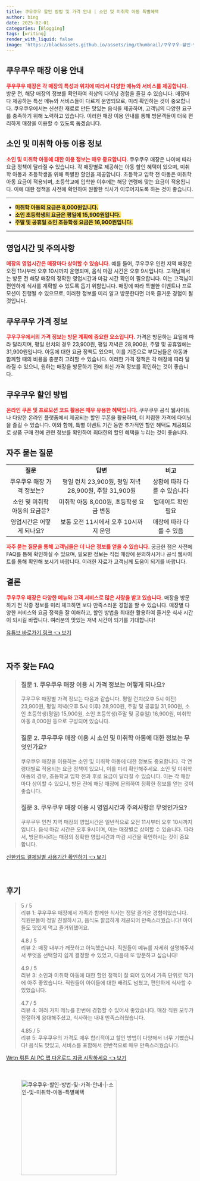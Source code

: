 ```yaml
---
title: 쿠우쿠우 할인 방법 및 가격 안내 | 소인 및 미취학 아동 특별혜택
author: bing
date: 2025-02-01
categories: [Blogging]
tags: [writing]
render_with_liquid: false
image: 'https://blackassets.github.io/assets/img/thumbnail/쿠우쿠우-할인-방법-및-가격-안내-|-소인-및-미취학-아동-특별혜택.webp'
---
```



<h2 id="매장 이용 안내">쿠우쿠우 매장 이용 안내</h2>

<p><b><span style="color: #ee2323;">쿠우쿠우 매장은 각 매장의 특성과 위치에 따라서 다양한 메뉴와 서비스를 제공합니다.</span></b> 방문 전, 해당 매장의 정보를 확인하여 최상의 다이닝 경험을 즐길 수 있습니다. 매장마다 제공하는 특선 메뉴와 서비스들이 다르게 운영되므로, 미리 확인하는 것이 중요합니다. 쿠우쿠우에서는 신선한 재료로 만든 맛있는 음식을 제공하며, 고객님의 다양한 요구를 충족하기 위해 노력하고 있습니다. 이러한 매장 이용 안내를 통해 방문객들이 더욱 편리하게 매장을 이용할 수 있도록 돕겠습니다.</p>

<h2 id="아동 이용 정보">소인 및 미취학 아동 이용 정보</h2>

<p><b><span style="color: #ee2323;">소인 및 미취학 아동에 대한 이용 정보는 매우 중요합니다.</span></b> 쿠우쿠우 매장은 나이에 따라 요금 정책이 달라질 수 있습니다. 각 매장별로 제공하는 아동 할인 혜택이 있으며, 미취학 아동과 초등학생을 위해 특별한 할인을 제공합니다. 초등학교 입학 전 아동은 미취학 아동 요금이 적용되며, 초등학교에 입학한 이후에는 해당 연령에 맞는 요금이 적용됩니다. 이에 대한 정책을 사전에 확인하여 원활한 식사가 이루어지도록 하는 것이 좋습니다.</p>

<hr />

<ul>
    <li><b><span style="background-color: #ffe066;">미취학 아동의 요금은 8,000원입니다.</span></b></li>
    <li><b><span style="background-color: #ffe066;">소인 초등학생의 요금은 평일에 15,900원입니다.</span></b></li>
    <li><b><span style="background-color: #ffe066;">주말 및 공휴일 소인 초등학생 요금은 16,900원입니다.</span></b></li>
</ul>

<hr />

<h2 id="영업시간 및 주의사항">영업시간 및 주의사항</h2>

<p><b><span style="color: #ee2323;">매장의 영업시간은 매장마다 상이할 수 있습니다.</span></b> 예를 들어, 쿠우쿠우 인천 지역 매장은 오전 11시부터 오후 10시까지 운영되며, 음식 마감 시간은 오후 9시입니다. 고객님께서는 방문 전 해당 매장의 정확한 영업시간과 마감 시간 확인이 필요합니다. 이는 고객님이 편안하게 식사를 계획할 수 있도록 돕기 위함입니다. 매장에 따라 특별한 이벤트나 프로모션이 진행될 수 있으므로, 이러한 정보를 미리 알고 방문한다면 더욱 즐거운 경험이 될 것입니다.</p>

<h2 id="가격 정보">쿠우쿠우 가격 정보</h2>

<p><b><span style="color: #ee2323;">쿠우쿠우에서의 가격 정보는 방문 계획에 중요한 요소입니다.</span></b> 가격은 방문하는 요일에 따라 달라지며, 평일 런치의 경우 23,900원, 평일 저녁은 28,900원, 주말 및 공휴일에는 31,900원입니다. 아동에 대한 요금 정책도 있으며, 이를 기준으로 부모님들은 아동과 함께할 때의 비용을 충분히 고려할 수 있습니다. 이러한 가격 정책은 각 매장에 따라 달라질 수 있으니, 원하는 매장을 방문하기 전에 최신 가격 정보를 확인하는 것이 좋습니다.</p>

<h2 id="할인 방법">쿠우쿠우 할인 방법</h2>

<p><b><span style="color: #ee2323;">온라인 쿠폰 및 프로모션 코드 활용은 매우 유용한 혜택입니다.</span></b> 쿠우쿠우 공식 웹사이트나 다양한 온라인 플랫폼에서 제공되는 할인 쿠폰을 활용하여, 더 저렴한 가격에 다이닝을 즐길 수 있습니다. 이와 함께, 특별 이벤트 기간 동안 추가적인 할인 혜택도 제공되므로 상품 구매 전에 관련 정보를 확인하여 최대한의 할인 혜택을 누리는 것이 좋습니다.</p>

<h2 id="자주 묻는 질문">자주 묻는 질문</h2>

<table>
    <tr>
        <td style="text-align: center; height: 17px;"><b>질문</b></td>
        <td style="text-align: center; height: 17px;"><b>답변</b></td>
        <td style="text-align: center; height: 17px;"><b>비고</b></td>
    </tr>
    <tr>
        <td style="text-align: center; height: 17px;">쿠우쿠우 매장 가격 정보는?</td>
        <td style="text-align: center; height: 17px;">평일 런치 23,900원, 평일 저녁 28,900원, 주말 31,900원</td>
        <td style="text-align: center; height: 17px;">상황에 따라 다를 수 있습니다</td>
    </tr>
    <tr>
        <td style="text-align: center; height: 17px;">소인 및 미취학 아동의 요금은?</td>
        <td style="text-align: center; height: 17px;">미취학 아동 8,000원, 초등학생 요금 변동</td>
        <td style="text-align: center; height: 17px;">업데이트 확인 필요</td>
    </tr>
    <tr>
        <td style="text-align: center; height: 17px;">영업시간은 어떻게 되나요?</td>
        <td style="text-align: center; height: 17px;">보통 오전 11시에서 오후 10시까지 운영</td>
        <td style="text-align: center; height: 17px;">매장에 따라 다를 수 있음</td>
    </tr>
</table>

<p><b><span style="color: #ee2323;">자주 묻는 질문을 통해 고객님들은 더 나은 정보를 얻을 수 있습니다.</span></b> 궁금한 점은 사전에 FAQ를 통해 확인하실 수 있으며, 필요한 정보는 직접 매장에 문의하시거나 공식 웹사이트를 통해 확인해 보시기 바랍니다. 이러한 자료가 고객님께 도움이 되기를 바랍니다.</p>

<h2 id="결론">결론</h2>

<p><b><span style="color: #ee2323;">쿠우쿠우 매장은 다양한 메뉴와 고객 서비스로 많은 사랑을 받고 있습니다.</span></b> 매장을 방문하기 전 각종 정보를 미리 체크하면 보다 만족스러운 경험을 할 수 있습니다. 매장별 다양한 서비스와 요금 정책을 잘 이해하고, 할인 방법을 최대한 활용하여 즐거운 식사 시간이 되시길 바랍니다. 여러분의 맛있는 저녁 시간이 되기를 기대합니다!</p>


<p><a class="click-button" title="유튜브 바로가기 링크" href="https://blackassets.github.io/posts/%EC%9C%A0%ED%8A%9C%EB%B8%8C-%EB%B0%94%EB%A1%9C%EA%B0%80%EA%B8%B0-%EB%A7%81%ED%81%AC/" rel="dofollow">유튜브 바로가기 링크 👈 보기</a></p><br>
<h2 id='자주_찾는_FAQ'>자주 찾는 FAQ</h2>
<div itemscope="" itemtype="https://schema.org/FAQPage"> 
<blockquote> 
<div itemscope="" itemprop="mainEntity" itemtype="https://schema.org/Question"> 
<h3 itemprop="name">질문 1. 쿠우쿠우 매장 이용 시 가격 정보는 어떻게 되나요?</h3> 
<div itemscope="" itemprop="acceptedAnswer" itemtype="https://schema.org/Answer"> 
<span itemprop="text"> 
<p>쿠우쿠우 매장별 가격 정보는 다음과 같습니다. 평일 런치(오후 5시 이전) 23,900원, 평일 저녁(오후 5시 이후) 28,900원, 주말 및 공휴일 31,900원, 소인 초등학생(평일) 15,900원, 소인 초등학생(주말 및 공휴일) 16,900원, 미취학 아동 8,000원 등으로 구성되어 있습니다.</p> 
</span> 
</div> 
</div> 

<div itemscope="" itemprop="mainEntity" itemtype="https://schema.org/Question"> 
<h3 itemprop="name">질문 2. 쿠우쿠우 매장 이용 시 소인 및 미취학 아동에 대한 정보는 무엇인가요?</h3> 
<div itemscope="" itemprop="acceptedAnswer" itemtype="https://schema.org/Answer"> 
<span itemprop="text"> 
<p>쿠우쿠우 매장을 이용하는 소인 및 미취학 아동에 대한 정보도 중요합니다. 각 연령대별로 적용되는 요금 정책이 있으니, 이를 미리 확인해주세요. 소인 및 미취학 아동의 경우, 초등학교 입학 전과 후로 요금이 달라질 수 있습니다. 이는 각 매장마다 상이할 수 있으니, 방문 전에 해당 매장에 문의하여 정확한 정보를 얻는 것이 좋습니다.</p> 
</span> 
</div> 
</div> 

<div itemscope="" itemprop="mainEntity" itemtype="https://schema.org/Question"> 
<h3 itemprop="name">질문 3. 쿠우쿠우 매장 이용 시 영업시간과 주의사항은 무엇인가요?</h3> 
<div itemscope="" itemprop="acceptedAnswer" itemtype="https://schema.org/Answer"> 
<span itemprop="text"> 
<p>쿠우쿠우 인천 지역 매장의 영업시간은 일반적으로 오전 11시부터 오후 10시까지입니다. 음식 마감 시간은 오후 9시이며, 이는 매장별로 상이할 수 있습니다. 따라서, 방문하시려는 매장의 정확한 영업시간과 마감 시간을 확인하시는 것이 중요합니다.</p> 
</span> 
</div> 
</div> 

</blockquote> 
</div>
<p><a class="click-button" title="신한카드 결제일별 사용기간 확인하기" href="https://blackassets.github.io/posts/%EC%8B%A0%ED%95%9C%EC%B9%B4%EB%93%9C-%EA%B2%B0%EC%A0%9C%EC%9D%BC%EB%B3%84-%EC%82%AC%EC%9A%A9%EA%B8%B0%EA%B0%84-%ED%99%95%EC%9D%B8%ED%95%98%EA%B8%B0/" rel="dofollow">신한카드 결제일별 사용기간 확인하기 👈 보기</a></p><br>
<h2 id='후기'>후기</h2>
<div itemscope itemtype="https://schema.org/Product">
  <blockquote>
  <div itemprop="review" itemscope itemtype="https://schema.org/Review">
      <div itemprop="reviewRating" itemscope itemtype="https://schema.org/Rating"> <span itemprop="ratingValue">5</span> / <span itemprop="bestRating">5</span> </div>
      <span itemprop="reviewBody">리뷰 1: 쿠우쿠우 매장에서 가족과 함께한 식사는 정말 즐거운 경험이었습니다. 직원분들이 정말 친절하시고, 음식도 깔끔하게 제공되어 만족스러웠습니다! 아이들도 맛있게 먹고 즐거워했어요.</span>
  </div>
  <br>
  <div itemprop="review" itemscope itemtype="https://schema.org/Review">
      <div itemprop="reviewRating" itemscope itemtype="https://schema.org/Rating"> <span itemprop="ratingValue">4.8</span> / <span itemprop="bestRating">5</span> </div>
      <span itemprop="reviewBody">리뷰 2: 매장 내부가 깨끗하고 아늑했습니다. 직원들이 메뉴를 자세히 설명해주셔서 무엇을 선택할지 쉽게 결정할 수 있었고, 다음에 또 방문하고 싶습니다!</span>
  </div>
  <br>
  <div itemprop="review" itemscope itemtype="https://schema.org/Review">
      <div itemprop="reviewRating" itemscope itemtype="https://schema.org/Rating"> <span itemprop="ratingValue">4.9</span> / <span itemprop="bestRating">5</span> </div>
      <span itemprop="reviewBody">리뷰 3: 소인과 미취학 아동에 대한 할인 정책이 잘 되어 있어서 가족 단위로 먹기에 아주 좋았습니다. 직원들이 아이들에 대한 배려도 넘쳤고, 편안하게 식사할 수 있었습니다.</span>
  </div>
  <br>
  <div itemprop="review" itemscope itemtype="https://schema.org/Review">
      <div itemprop="reviewRating" itemscope itemtype="https://schema.org/Rating"> <span itemprop="ratingValue">4.7</span> / <span itemprop="bestRating">5</span> </div>
      <span itemprop="reviewBody">리뷰 4: 여러 가지 메뉴를 한번에 경험할 수 있어서 좋았습니다. 매장 직원 모두가 친절하게 응대해주셨고, 식사하는 내내 만족스러웠습니다.</span>
  </div>
  <br>
  <div itemprop="review" itemscope itemtype="https://schema.org/Review">
      <div itemprop="reviewRating" itemscope itemtype="https://schema.org/Rating"> <span itemprop="ratingValue">4.85</span> / <span itemprop="bestRating">5</span> </div>
      <span itemprop="reviewBody">리뷰 5: 쿠우쿠우의 가격도 매우 합리적이고 할인 방법이 다양해서 너무 기뻤습니다! 음식도 맛있고, 서비스를 포함해서 전반적으로 매우 만족스러웠습니다.</span>
  </div>
  </blockquote>
</div>
<p><a class="click-button" title="Wrtn 뤼튼 AI PC 앱 다운로드 지금 시작하세요" href="https://blackassets.github.io/posts/Wrtn-%EB%A4%BC%ED%8A%BC-AI-PC-%EC%95%B1-%EB%8B%A4%EC%9A%B4%EB%A1%9C%EB%93%9C-%EC%A7%80%EA%B8%88-%EC%8B%9C%EC%9E%91%ED%95%98%EC%84%B8%EC%9A%94/" rel="dofollow">Wrtn 뤼튼 AI PC 앱 다운로드 지금 시작하세요 👈 보기</a></p><br>
<figure class="image"><img src="https://blackassets.github.io/assets/img/thumbnail/쿠우쿠우-할인-방법-및-가격-안내-|-소인-및-미취학-아동-특별혜택.webp" alt="쿠우쿠우-할인-방법-및-가격-안내-|-소인-및-미취학-아동-특별혜택" width="256" height="256"></figure>